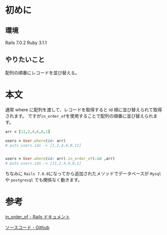 <!--
title:   【Rails】レコードを配列の順番に並び替える
tags:    ActiveRecord,Rails,Ruby
id:      d28d35c918fa4e63588f
private: false
-->

# 初めに

## 環境

Rails 7.0.2
Ruby 3.1.1

## やりたいこと

配列の順番にレコードを並び替える。

# 本文

通常 where に配列を渡して、レコードを取得すると id 順に並び替えられて取得されます。
ですが`in_order_of`を使用することで配列の順番に並び替えられます。

```ruby
arr = [11,2,4,6,8,1]

users = User.where(id: arr)
# puts users.ids -> [1,2,4,6,8,11]


users = User.where(id: arr).in_order_of(:id ,arr)
# puts users.ids -> [11,2,4,6,8,1]
```

ちなみに `Rails 7.0.0`になってから追加されたメソッドでデータベースが `Mysql` や `postgresql` でも関係なく動きます。

# 参考

[in_order_of - Rails ドキュメント](https://railsdoc.com/page/in_order_of)

[ソースコード - Github](https://github.com/rails/rails/blob/984c3ef2775781d47efa9f541ce570daa2434a80/activerecord/lib/active_record/relation/query_methods.rb#L429)
